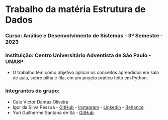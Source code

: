 # Trabalho da matéria Estrutura de Dados
### Curso: Análise e Desenvolvimento de Sistemas - 3º Semestre - 2023
### Instituição: Centro Universitário Adventista de São Paulo - UNASP

* O trabalho tem como objetivo aplicar os conceitos aprendidos em sala de aula, sobre pilha e fila, em um projeto prático feito em Python.

### Integrantes do grupo:
* Caio Victor Dantas Oliveira
* Igor da Silva Pessoa - [GitHub](github.com/igovyski) - [Instagram](instagram.com/igor.p_) - [Linkedin](linkedin.com/in/igorpessoa26) - [Behance](behance.net/igorpessoa5)
* Yuri Guilherme Santana de Sá - [GitHub](https://github.com/Player35Oficial)
